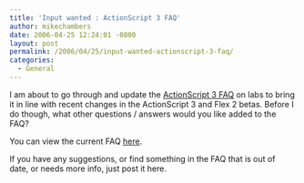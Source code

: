 ```yaml
---
title: 'Input wanted : ActionScript 3 FAQ'
author: mikechambers
date: 2006-04-25 12:24:01 -0800
layout: post
permalink: /2006/04/25/input-wanted-actionscript-3-faq/
categories:
  - General
---
```



I am about to go through and update the [ActionScript 3 FAQ][1] on labs to bring it in line with recent changes in the ActionScript 3 and Flex 2 betas. Before I do though, what other questions / answers would you like added to the FAQ?

You can view the current FAQ [here][1].

If you have any suggestions, or find something in the FAQ that is out of date, or needs more info, just post it here.

 [1]: http://labs.macromedia.com/wiki/index.php?title=ActionScript_3:resources:FAQ